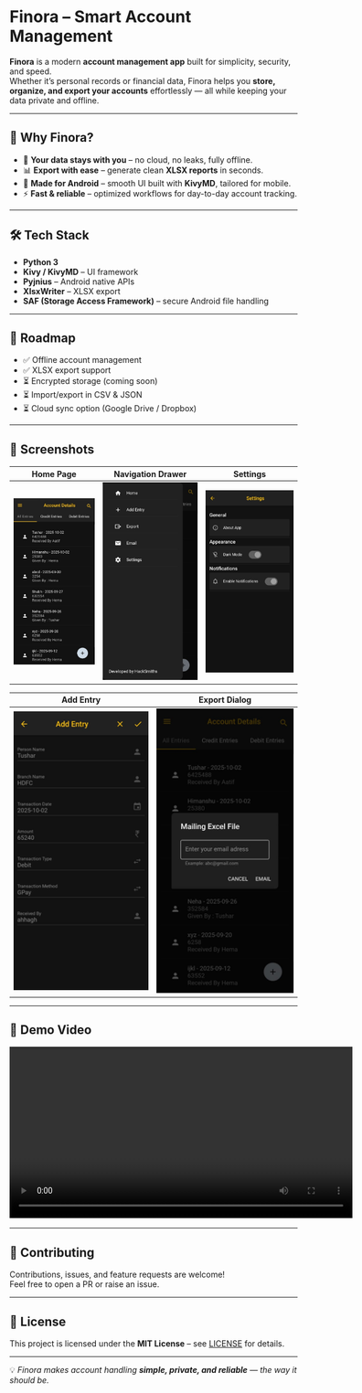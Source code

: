 # Finora – Smart Account Management

**Finora** is a modern **account management app** built for simplicity, security, and speed.  
Whether it’s personal records or financial data, Finora helps you **store, organize, and export your accounts** effortlessly — all while keeping your data private and offline.

---

## 🌟 Why Finora?
- 🔐 **Your data stays with you** – no cloud, no leaks, fully offline.  
- 📊 **Export with ease** – generate clean **XLSX reports** in seconds.  
- 📱 **Made for Android** – smooth UI built with **KivyMD**, tailored for mobile.  
- ⚡ **Fast & reliable** – optimized workflows for day-to-day account tracking.  

---

## 🛠️ Tech Stack
- **Python 3**  
- **Kivy / KivyMD** – UI framework  
- **Pyjnius** – Android native APIs  
- **XlsxWriter** – XLSX export  
- **SAF (Storage Access Framework)** – secure Android file handling  

---

## 🚀 Roadmap
- ✅ Offline account management  
- ✅ XLSX export support  
- ⏳ Encrypted storage (coming soon)  
- ⏳ Import/export in CSV & JSON  
- ⏳ Cloud sync option (Google Drive / Dropbox)  

---

## 📸 Screenshots

| Home Page | Navigation Drawer | Settings |
|-----------|-----------------|---------|
| ![Home Page](screenshots/homepage.jpeg) | ![Navigation Drawer](screenshots/navigation_drawer.jpeg) | ![Settings](screenshots/settings_page.jpeg) |

| Add Entry | Export Dialog |
|-----------|---------------|
| ![Add Entry](screenshots/add_entrypage.jpeg) | ![Export Dialog](screenshots/export_mail_dialog.jpeg) |

---

## 🎥 Demo Video

<video src="https://github.com/tushar6076/Finora/demo.mp4" controls width="600"></video>

---

## 🤝 Contributing
Contributions, issues, and feature requests are welcome!  
Feel free to open a PR or raise an issue.  

---

## 📄 License
This project is licensed under the **MIT License** – see [LICENSE](LICENSE) for details.  

---

💡 *Finora makes account handling **simple, private, and reliable** — the way it should be.*
